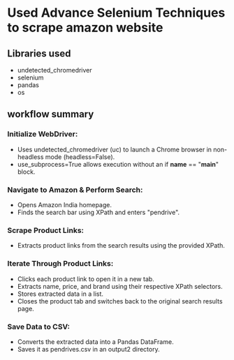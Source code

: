 # Used Advance Selenium Techniques to scrape amazon website
## Libraries used 
- undetected_chromedriver
- selenium
- pandas
- os
## workflow summary
### Initialize WebDriver:
- Uses undetected_chromedriver (uc) to launch a Chrome browser in non-headless mode (headless=False).
- use_subprocess=True allows execution without an if __name__ == "__main__" block.
### Navigate to Amazon & Perform Search:
- Opens Amazon India homepage.
- Finds the search bar using XPath and enters "pendrive".
### Scrape Product Links:
- Extracts product links from the search results using the provided XPath.
### Iterate Through Product Links:
- Clicks each product link to open it in a new tab.
- Extracts name, price, and brand using their respective XPath selectors.
- Stores extracted data in a list.
- Closes the product tab and switches back to the original search results page.
### Save Data to CSV:
- Converts the extracted data into a Pandas DataFrame.
- Saves it as pendrives.csv in an output2 directory.
